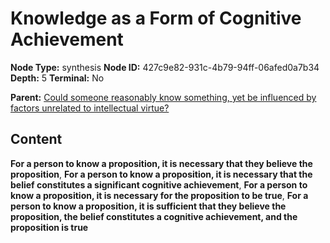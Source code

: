 # Knowledge as a Form of Cognitive Achievement

**Node Type:** synthesis
**Node ID:** 427c9e82-931c-4b79-94ff-06afed0a7b34
**Depth:** 5
**Terminal:** No

**Parent:** [Could someone reasonably know something, yet be influenced by factors unrelated to intellectual virtue?](could-someone-reasonably-know-something-yet-be-influenced-by-factors-unrelated-to-intellectual-virtue-antithesis-d73503a1-ed11-408f-86c7-5863cfc49e49.md)

## Content

**For a person to know a proposition, it is necessary that they believe the proposition**, **For a person to know a proposition, it is necessary that the belief constitutes a significant cognitive achievement**, **For a person to know a proposition, it is necessary for the proposition to be true**, **For a person to know a proposition, it is sufficient that they believe the proposition, the belief constitutes a cognitive achievement, and the proposition is true**
